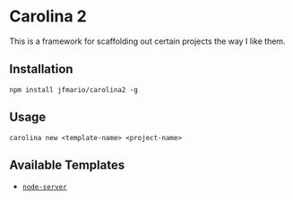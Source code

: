 
# Carolina 2 #

This is a framework for scaffolding out certain projects the way I like them.

## Installation #

`npm install jfmario/carolina2 -g`

## Usage #

`carolina new <template-name> <project-name>`

## Available Templates #

* [`node-server`](./starters/node-server/README.md)
